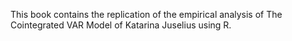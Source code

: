 
This book contains the replication of the empirical analysis of The Cointegrated VAR Model of Katarina Juselius using R.